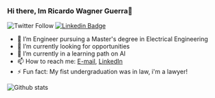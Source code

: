 ### Hi there, Im Ricardo Wagner Guerra👋

![Twitter Follow](https://img.shields.io/twitter/follow/cadoguerra?style=social)
[![Linkedin Badge](https://img.shields.io/badge/-Adicione&nbsp;me&nbsp;no&nbsp;LinkedIn-blue?style=flat-square&logo=Linkedin&logoColor=white&link=https://www.linkedin.com/in/guerraricardo/)](https://www.linkedin.com/in/guerraricardo/)

- 👯 I’m Engineer pursuing a Master's degree in Electrical Engineering
- 🔭 I’m currently looking for opportunities
- 🌱 I’m currently in a learning path on AI
- 📫 How to reach me: [E-mail](mailto:rwguerra@gmail.com), [LinkedIn](https://www.linkedin.com/in/guerraricardo/)
- ⚡ Fun fact: My fist undergraduation was in law, i'm a lawyer!

![Github stats](https://github-readme-stats.vercel.app/api?username=rwguerra)
